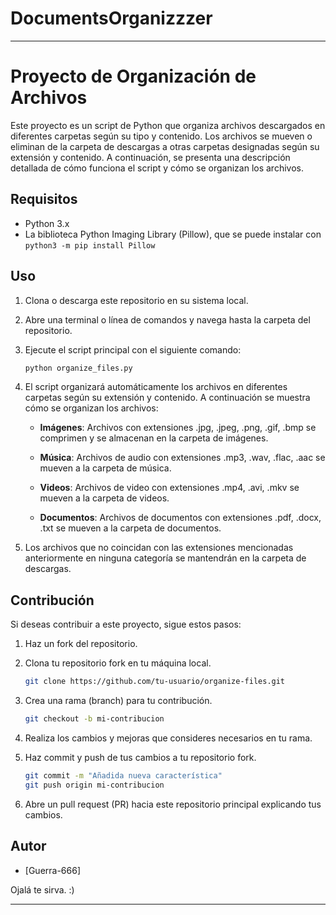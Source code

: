 # DocumentsOrganizzzer

---

# Proyecto de Organización de Archivos

Este proyecto es un script de Python que organiza archivos descargados en diferentes carpetas según su tipo y contenido. Los archivos se mueven o eliminan de la carpeta de descargas a otras carpetas designadas según su extensión y contenido. A continuación, se presenta una descripción detallada de cómo funciona el script y cómo se organizan los archivos.

## Requisitos

- Python 3.x
- La biblioteca Python Imaging Library (Pillow), que se puede instalar con `python3 -m pip install Pillow`

## Uso

1. Clona o descarga este repositorio en su sistema local.

2. Abre una terminal o línea de comandos y navega hasta la carpeta del repositorio.

3. Ejecute el script principal con el siguiente comando:

   ```bash
   python organize_files.py
   ```

4. El script organizará automáticamente los archivos en diferentes carpetas según su extensión y contenido. A continuación se muestra cómo se organizan los archivos:

   - **Imágenes**: Archivos con extensiones .jpg, .jpeg, .png, .gif, .bmp se comprimen y se almacenan en la carpeta de imágenes.

   - **Música**: Archivos de audio con extensiones .mp3, .wav, .flac, .aac se mueven a la carpeta de música.

   - **Videos**: Archivos de video con extensiones .mp4, .avi, .mkv se mueven a la carpeta de videos.

   - **Documentos**: Archivos de documentos con extensiones .pdf, .docx, .txt se mueven a la carpeta de documentos.

5. Los archivos que no coincidan con las extensiones mencionadas anteriormente en ninguna categoría se mantendrán en la carpeta de descargas.

## Contribución

Si deseas contribuir a este proyecto, sigue estos pasos:

1. Haz un fork del repositorio.

2. Clona tu repositorio fork en tu máquina local.

   ```bash
   git clone https://github.com/tu-usuario/organize-files.git
   ```

3. Crea una rama (branch) para tu contribución.

   ```bash
   git checkout -b mi-contribucion
   ```

4. Realiza los cambios y mejoras que consideres necesarios en tu rama.

5. Haz commit y push de tus cambios a tu repositorio fork.

   ```bash
   git commit -m "Añadida nueva característica"
   git push origin mi-contribucion
   ```

6. Abre un pull request (PR) hacia este repositorio principal explicando tus cambios.


## Autor

- [Guerra-666]

Ojalá te sirva. :)

---
